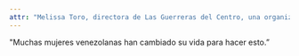 ```yaml
---
attr: "Melissa Toro, directora de Las Guerreras del Centro, una organización en Medellín que trabaja para empoderar y resignificar el trabajo sexual y las trabajadoras sexuales"
---
```

"Muchas mujeres venezolanas han cambiado su vida para hacer esto.”